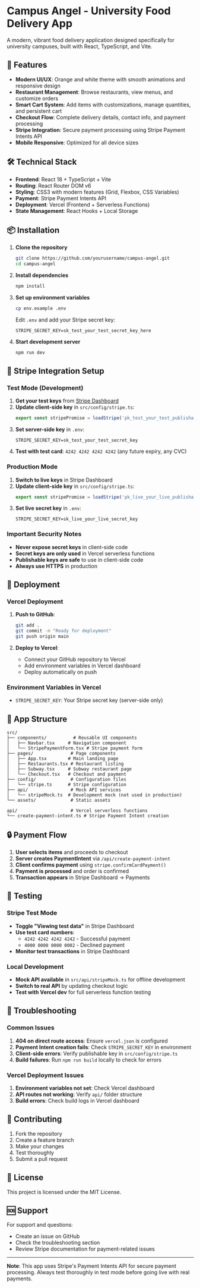 # Campus Angel - University Food Delivery App

A modern, vibrant food delivery application designed specifically for university campuses, built with React, TypeScript, and Vite.

## 🚀 Features

- **Modern UI/UX**: Orange and white theme with smooth animations and responsive design
- **Restaurant Management**: Browse restaurants, view menus, and customize orders
- **Smart Cart System**: Add items with customizations, manage quantities, and persistent cart
- **Checkout Flow**: Complete delivery details, contact info, and payment processing
- **Stripe Integration**: Secure payment processing using Stripe Payment Intents API
- **Mobile Responsive**: Optimized for all device sizes

## 🛠️ Technical Stack

- **Frontend**: React 18 + TypeScript + Vite
- **Routing**: React Router DOM v6
- **Styling**: CSS3 with modern features (Grid, Flexbox, CSS Variables)
- **Payment**: Stripe Payment Intents API
- **Deployment**: Vercel (Frontend + Serverless Functions)
- **State Management**: React Hooks + Local Storage

## 📦 Installation

1. **Clone the repository**
   ```bash
   git clone https://github.com/yourusername/campus-angel.git
   cd campus-angel
   ```

2. **Install dependencies**
   ```bash
   npm install
   ```

3. **Set up environment variables**
   ```bash
   cp env.example .env
   ```
   
   Edit `.env` and add your Stripe secret key:
   ```env
   STRIPE_SECRET_KEY=sk_test_your_test_secret_key_here
   ```

4. **Start development server**
   ```bash
   npm run dev
   ```

## 🔑 Stripe Integration Setup

### Test Mode (Development)
1. **Get your test keys** from [Stripe Dashboard](https://dashboard.stripe.com/apikeys)
2. **Update client-side key** in `src/config/stripe.ts`:
   ```typescript
   export const stripePromise = loadStripe('pk_test_your_test_publishable_key')
   ```
3. **Set server-side key** in `.env`:
   ```env
   STRIPE_SECRET_KEY=sk_test_your_test_secret_key
   ```
4. **Test with test card**: `4242 4242 4242 4242` (any future expiry, any CVC)

### Production Mode
1. **Switch to live keys** in Stripe Dashboard
2. **Update client-side key** in `src/config/stripe.ts`:
   ```typescript
   export const stripePromise = loadStripe('pk_live_your_live_publishable_key')
   ```
3. **Set live secret key** in `.env`:
   ```env
   STRIPE_SECRET_KEY=sk_live_your_live_secret_key
   ```

### Important Security Notes
- **Never expose secret keys** in client-side code
- **Secret keys are only used** in Vercel serverless functions
- **Publishable keys are safe** to use in client-side code
- **Always use HTTPS** in production

## 🚀 Deployment

### Vercel Deployment
1. **Push to GitHub**:
   ```bash
   git add .
   git commit -m "Ready for deployment"
   git push origin main
   ```

2. **Deploy to Vercel**:
   - Connect your GitHub repository to Vercel
   - Add environment variables in Vercel dashboard
   - Deploy automatically on push

### Environment Variables in Vercel
- `STRIPE_SECRET_KEY`: Your Stripe secret key (server-side only)

## 📱 App Structure

```
src/
├── components/          # Reusable UI components
│   ├── Navbar.tsx     # Navigation component
│   └── StripePaymentForm.tsx # Stripe payment form
├── pages/              # Page components
│   ├── App.tsx        # Main landing page
│   ├── Restaurants.tsx # Restaurant listing
│   ├── Subway.tsx     # Subway restaurant page
│   └── Checkout.tsx   # Checkout and payment
├── config/             # Configuration files
│   └── stripe.ts      # Stripe configuration
├── api/                # Mock API services
│   └── stripeMock.ts  # Development mock (not used in production)
└── assets/             # Static assets

api/                    # Vercel serverless functions
└── create-payment-intent.ts # Stripe Payment Intent creation
```

## 🔒 Payment Flow

1. **User selects items** and proceeds to checkout
2. **Server creates PaymentIntent** via `/api/create-payment-intent`
3. **Client confirms payment** using `stripe.confirmCardPayment()`
4. **Payment is processed** and order is confirmed
5. **Transaction appears** in Stripe Dashboard → Payments

## 🧪 Testing

### Stripe Test Mode
- **Toggle "Viewing test data"** in Stripe Dashboard
- **Use test card numbers**:
  - `4242 4242 4242 4242` - Successful payment
  - `4000 0000 0000 0002` - Declined payment
- **Monitor test transactions** in Stripe Dashboard

### Local Development
- **Mock API available** in `src/api/stripeMock.ts` for offline development
- **Switch to real API** by updating checkout logic
- **Test with Vercel dev** for full serverless function testing

## 🚨 Troubleshooting

### Common Issues
1. **404 on direct route access**: Ensure `vercel.json` is configured
2. **Payment Intent creation fails**: Check `STRIPE_SECRET_KEY` in environment
3. **Client-side errors**: Verify publishable key in `src/config/stripe.ts`
4. **Build failures**: Run `npm run build` locally to check for errors

### Vercel Deployment Issues
1. **Environment variables not set**: Check Vercel dashboard
2. **API routes not working**: Verify `api/` folder structure
3. **Build errors**: Check build logs in Vercel dashboard

## 🤝 Contributing

1. Fork the repository
2. Create a feature branch
3. Make your changes
4. Test thoroughly
5. Submit a pull request

## 📄 License

This project is licensed under the MIT License.

## 🆘 Support

For support and questions:
- Create an issue on GitHub
- Check the troubleshooting section
- Review Stripe documentation for payment-related issues

---

**Note**: This app uses Stripe's Payment Intents API for secure payment processing. Always test thoroughly in test mode before going live with real payments.

